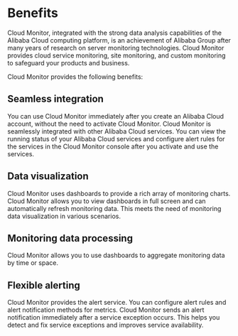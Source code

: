 # Benefits

Cloud Monitor, integrated with the strong data analysis capabilities of the Alibaba Cloud computing platform, is an achievement of Alibaba Group after many years of research on server monitoring technologies. Cloud Monitor provides cloud service monitoring, site monitoring, and custom monitoring to safeguard your products and business.

Cloud Monitor provides the following benefits:

## Seamless integration

You can use Cloud Monitor immediately after you create an Alibaba Cloud account, without the need to activate Cloud Monitor. Cloud Monitor is seamlessly integrated with other Alibaba Cloud services. You can view the running status of your Alibaba Cloud services and configure alert rules for the services in the Cloud Monitor console after you activate and use the services.

## Data visualization

Cloud Monitor uses dashboards to provide a rich array of monitoring charts. Cloud Monitor allows you to view dashboards in full screen and can automatically refresh monitoring data. This meets the need of monitoring data visualization in various scenarios.

## Monitoring data processing

Cloud Monitor allows you to use dashboards to aggregate monitoring data by time or space.

## Flexible alerting

Cloud Monitor provides the alert service. You can configure alert rules and alert notification methods for metrics. Cloud Monitor sends an alert notification immediately after a service exception occurs. This helps you detect and fix service exceptions and improves service availability.

